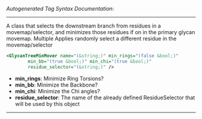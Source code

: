 <!-- THIS IS AN AUTOGENERATED FILE: Don't edit it directly, instead change the schema definition in the code itself. -->

_Autogenerated Tag Syntax Documentation:_

---
A class that selects the downstream branch from residues in a movemap/selector, and minimizes those residues if on in the primary glycan movemap. Multiple Applies randomly select a different residue in the movemap/selector

```xml
<GlycanTreeMinMover name="(&string;)" min_rings="(false &bool;)"
        min_bb="(true &bool;)" min_chi="(true &bool;)"
        residue_selector="(&string;)" />
```

-   **min_rings**: Minimize Ring Torsions?
-   **min_bb**: Minimize the Backbone?
-   **min_chi**: Minimize the Chi angles?
-   **residue_selector**: The name of the already defined ResidueSelector that will be used by this object

---

